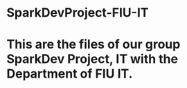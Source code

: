 # SparkDevProject-FIU-IT
# This are the files of our group SparkDev Project, IT with the Department of FIU IT. 
